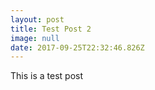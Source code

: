 ```yaml
---
layout: post
title: Test Post 2
image: null
date: 2017-09-25T22:32:46.826Z
---
```

This is a test post
